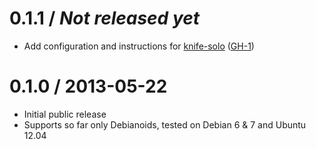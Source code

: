 # 0.1.1 / _Not released yet_

- Add configuration and instructions for [knife-solo](http://matschaffer.github.io/knife-solo/) ([GH-1])

# 0.1.0 / 2013-05-22

- Initial public release
- Supports so far only Debianoids, tested on Debian 6 & 7 and Ubuntu 12.04


[GH-1]:  https://github.com/reaktor/chef-ruby_pkg/issues/1  "Issue 1"
